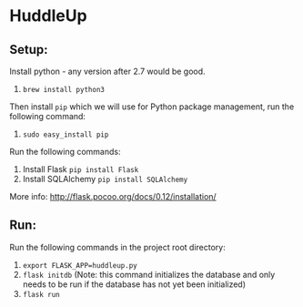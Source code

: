 # HuddleUp
## Setup:
Install python - any version after 2.7 would be good. 
1) `brew install python3`

Then install `pip` which we will use for Python package management, run the following command:
1) `sudo easy_install pip`

Run the following commands:
1) Install Flask `pip install Flask`
2) Install SQLAlchemy `pip install SQLAlchemy`

More info: http://flask.pocoo.org/docs/0.12/installation/

## Run:
Run the following commands in the project root directory:
1) `export FLASK_APP=huddleup.py`
2) `flask initdb` (Note: this command initializes the database and only needs to be run if the database has not yet been initialized)
3) `flask run`